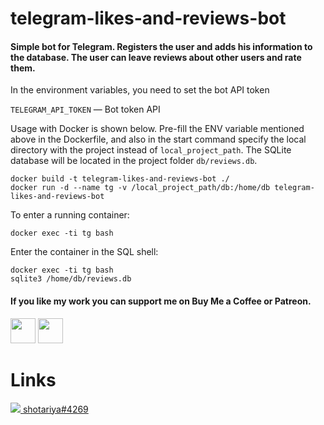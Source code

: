 telegram-likes-and-reviews-bot
===========
#### Simple bot for Telegram. Registers the user and adds his information to the database. The user can leave reviews about other users and rate them.

In the environment variables, you need to set the bot API token

`TELEGRAM_API_TOKEN` — Bot token API

Usage with Docker is shown below. Pre-fill the ENV variable mentioned above in the Dockerfile, and also in the start command specify the local directory with the project instead of `local_project_path`. The SQLite database will be located in the project folder `db/reviews.db`.

```
docker build -t telegram-likes-and-reviews-bot ./
docker run -d --name tg -v /local_project_path/db:/home/db telegram-likes-and-reviews-bot
```

To enter a running container:

```
docker exec -ti tg bash
```

Enter the container in the SQL shell:

```
docker exec -ti tg bash
sqlite3 /home/db/reviews.db
```

#### If you like my work you can support me on Buy Me a Coffee or Patreon.

[<img src="http://webgrimes.com/buymeacoffee.svg" height="40px">](https://www.buymeacoffee.com/shotariya)
[<img src="http://webgrimes.com/patreon.png" height="40px">](https://www.patreon.com/join/shotariya?)

Links
===========
[![](http://webgrimes.com/discord.svg) shotariya#4269](https://discordapp.com/users/275608234595713024)